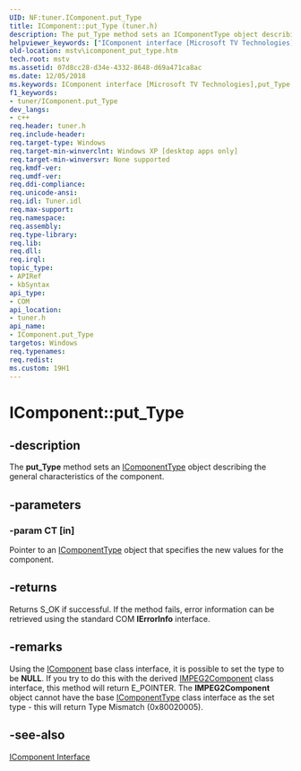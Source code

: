 ```yaml
---
UID: NF:tuner.IComponent.put_Type
title: IComponent::put_Type (tuner.h)
description: The put_Type method sets an IComponentType object describing the general characteristics of the component.
helpviewer_keywords: ["IComponent interface [Microsoft TV Technologies]","put_Type method","IComponent.put_Type","IComponent::put_Type","IComponentput_Type","mstv.icomponent_put_type","put_Type","put_Type method [Microsoft TV Technologies]","put_Type method [Microsoft TV Technologies]","IComponent interface","tuner/IComponent::put_Type"]
old-location: mstv\icomponent_put_type.htm
tech.root: mstv
ms.assetid: 07d8cc28-d34e-4332-8648-d69a471ca8ac
ms.date: 12/05/2018
ms.keywords: IComponent interface [Microsoft TV Technologies],put_Type method, IComponent.put_Type, IComponent::put_Type, IComponentput_Type, mstv.icomponent_put_type, put_Type, put_Type method [Microsoft TV Technologies], put_Type method [Microsoft TV Technologies],IComponent interface, tuner/IComponent::put_Type
f1_keywords:
- tuner/IComponent.put_Type
dev_langs:
- c++
req.header: tuner.h
req.include-header: 
req.target-type: Windows
req.target-min-winverclnt: Windows XP [desktop apps only]
req.target-min-winversvr: None supported
req.kmdf-ver: 
req.umdf-ver: 
req.ddi-compliance: 
req.unicode-ansi: 
req.idl: Tuner.idl
req.max-support: 
req.namespace: 
req.assembly: 
req.type-library: 
req.lib: 
req.dll: 
req.irql: 
topic_type:
- APIRef
- kbSyntax
api_type:
- COM
api_location:
- tuner.h
api_name:
- IComponent.put_Type
targetos: Windows
req.typenames: 
req.redist: 
ms.custom: 19H1
---
```


# IComponent::put_Type


## -description



The <b>put_Type</b> method sets an <a href="https://docs.microsoft.com/previous-versions/windows/desktop/api/tuner/nn-tuner-icomponenttype">IComponentType</a> object describing the general characteristics of the component.




## -parameters




### -param CT [in]

Pointer to an <a href="https://docs.microsoft.com/previous-versions/windows/desktop/api/tuner/nn-tuner-icomponenttype">IComponentType</a> object that specifies the new values for the component.


## -returns



Returns S_OK if successful. If the method fails, error information can be retrieved using the standard COM <b>IErrorInfo</b> interface.




## -remarks



Using the <a href="https://docs.microsoft.com/previous-versions/windows/desktop/api/tuner/nn-tuner-icomponent">IComponent</a> base class interface, it is possible to set the type to be <b>NULL</b>. If you try to do this with the derived <a href="https://docs.microsoft.com/previous-versions/windows/desktop/api/tuner/nn-tuner-impeg2component">IMPEG2Component</a> class interface, this method will return E_POINTER. The <b>IMPEG2Component</b> object cannot have the base <a href="https://docs.microsoft.com/previous-versions/windows/desktop/api/tuner/nn-tuner-icomponenttype">IComponentType</a> class interface as the set type - this will return Type Mismatch (0x80020005).




## -see-also




<a href="https://docs.microsoft.com/previous-versions/windows/desktop/api/tuner/nn-tuner-icomponent">IComponent Interface</a>
 

 

